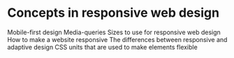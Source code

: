 # Concepts in responsive web design
 Mobile-first design
 Media-queries
 Sizes to use for responsive web design
 How to make a website responsive
 The differences between responsive and adaptive design
 CSS units that are used to make elements flexible